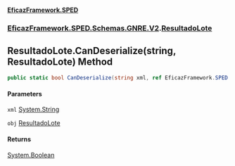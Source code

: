 #### [EficazFramework.SPED](EficazFrameworkSPED.md 'EficazFramework SPED')
### [EficazFramework.SPED.Schemas.GNRE.V2](EficazFramework.SPED.Schemas.GNRE.V2.md 'EficazFramework.SPED.Schemas.GNRE.V2').[ResultadoLote](EficazFramework.SPED.Schemas.GNRE.V2/ResultadoLote.md 'EficazFramework.SPED.Schemas.GNRE.V2.ResultadoLote')

## ResultadoLote.CanDeserialize(string, ResultadoLote) Method

```csharp
public static bool CanDeserialize(string xml, ref EficazFramework.SPED.Schemas.GNRE.V2.ResultadoLote obj);
```
#### Parameters

<a name='EficazFramework.SPED.Schemas.GNRE.V2.ResultadoLote.CanDeserialize(string,EficazFramework.SPED.Schemas.GNRE.V2.ResultadoLote).xml'></a>

`xml` [System.String](https://docs.microsoft.com/en-us/dotnet/api/System.String 'System.String')

<a name='EficazFramework.SPED.Schemas.GNRE.V2.ResultadoLote.CanDeserialize(string,EficazFramework.SPED.Schemas.GNRE.V2.ResultadoLote).obj'></a>

`obj` [ResultadoLote](EficazFramework.SPED.Schemas.GNRE.V2/ResultadoLote.md 'EficazFramework.SPED.Schemas.GNRE.V2.ResultadoLote')

#### Returns
[System.Boolean](https://docs.microsoft.com/en-us/dotnet/api/System.Boolean 'System.Boolean')